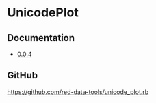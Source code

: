# UnicodePlot

## Documentation

- [0.0.4](0.0.4)

## GitHub

https://github.com/red-data-tools/unicode_plot.rb
